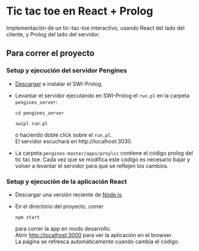 # Tic tac toe en React + Prolog

Implementación de un tic-tac-toe interactivo, usando React del lado del cliente, y Prolog del lado del servidor.

## Para correr el proyecto

### Setup y ejecución del servidor Pengines
- [Descargar](https://www.swi-prolog.org/Download.html) e instalar el SWI-Prolog.

- Levantar el servidor ejecutando en SWI-Prolog el `run.pl` en la carpeta `pengines_server`: 

  `cd pengines_server` 
  
  `swipl run.pl` 
  
  o haciendo doble click sobre el `run.pl`.\
El servidor escuchará en http://localhost:3030.

- La carpeta `pengines-master/apps/proylcc` contiene el código prolog del tic tac toe. Cada vez que se modifica este código es necesario bajar y volver a levantar el servidor para que se reflejen los cambios.

### Setup y ejecución de la aplicación React

- Descargar una versión reciente de [Node.js](https://nodejs.org/en/).

- En el directorio del proyecto, correr

    `npm start`

    para correr la app en modo desarrollo.\
Abrir [http://localhost:3000](http://localhost:3000) para ver la aplicación en el browser.\
    La página se refresca automáticamente cuando cambia el código.